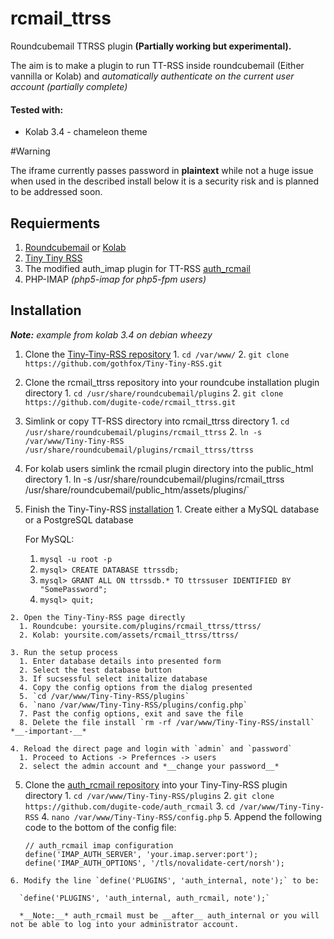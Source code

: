 # rcmail_ttrss
Roundcubemail TTRSS plugin __(Partially working but experimental).__

The aim is to make a plugin to run TT-RSS inside roundcubemail (Either vannilla or Kolab) and *automatically authenticate on the current user account (partially complete)*

#### Tested with:
  * Kolab 3.4 - chameleon theme

#Warning

The iframe currently passes password in __plaintext__ while not a huge issue when used in the described install below it is a security risk and is planned to be addressed soon.

## Requierments
  1. [Roundcubemail](https://github.com/roundcube/roundcubemail) or [Kolab](kolab.org)
  2. [Tiny Tiny RSS](https://github.com/gothfox/Tiny-Tiny-RSS)
  3. The modified auth_imap plugin for TT-RSS [auth_rcmail](https://github.com/dugite-code/auth_rcmail)
  4. PHP-IMAP *(php5-imap for php5-fpm users)*

## Installation

*__Note:__* *example from kolab 3.4 on debian wheezy*

  1. Clone the [Tiny-Tiny-RSS repository](https://github.com/gothfox/Tiny-Tiny-RSS)
    1. `cd /var/www/`
    2. `git clone https://github.com/gothfox/Tiny-Tiny-RSS.git`

  2. Clone the rcmail_ttrss repository into your roundcube installation plugin directory
    1. `cd /usr/share/roundcubemail/plugins`
    2. `git clone https://github.com/dugite-code/rcmail_ttrss.git`

  3. Simlink or copy TT-RSS directory into rcmail_ttrss directory
    1. `cd /usr/share/roundcubemail/plugins/rcmail_ttrss`
    2. `ln -s /var/www/Tiny-Tiny-RSS /usr/share/roundcubemail/plugins/rcmail_ttrss/ttrss`
    
  4. For kolab users simlink the rcmail plugin directory into the public_html directory
    1. ln -s /usr/share/roundcubemail/plugins/rcmail_ttrss /usr/share/roundcubemail/public_htm/assets/plugins/`
  
  4. Finish the Tiny-Tiny-RSS [installation](https://tt-rss.org/redmine/projects/tt-rss/wiki/InstallationNotes)
    1. Create either a MySQL database or a PostgreSQL database
      
      For MySQL:
      
      1. `mysql -u root -p`
      2. `mysql> CREATE DATABASE ttrssdb;`
      3. `mysql> GRANT ALL ON ttrssdb.* TO ttrssuser IDENTIFIED BY "SomePassword";`
      4. `mysql> quit;`
      
    2. Open the Tiny-Tiny-RSS page directly
      1. Roundcube: yoursite.com/plugins/rcmail_ttrss/ttrss/
      2. Kolab: yoursite.com/assets/rcmail_ttrss/ttrss/
    
    3. Run the setup process
      1. Enter database details into presented form
      2. Select the test database button
      3. If sucsessful select initalize database
      4. Copy the config options from the dialog presented
      5. `cd /var/www/Tiny-Tiny-RSS/plugins`
      6. `nano /var/www/Tiny-Tiny-RSS/plugins/config.php`
      7. Past the config options, exit and save the file
      8. Delete the file install `rm -rf /var/www/Tiny-Tiny-RSS/install` *__-important-__*
    
    4. Reload the direct page and login with `admin` and `password`
      1. Proceed to Actions -> Prefernces -> users
      2. select the admin account and *__change your password__*
    
  5. Clone the [auth_rcmail repository](https://github.com/dugite-code/auth_rcmail) into your Tiny-Tiny-RSS plugin directory
    1. `cd /var/www/Tiny-Tiny-RSS/plugins`
    2. `git clone https://github.com/dugite-code/auth_rcmail`
    3. `cd /var/www/Tiny-Tiny-RSS`
    4. `nano /var/www/Tiny-Tiny-RSS/config.php`
    5. Append the following code to the bottom of the config file:
    
        ```   
        // auth_rcmail imap configuration
        define('IMAP_AUTH_SERVER', 'your.imap.server:port');
        define('IMAP_AUTH_OPTIONS', '/tls/novalidate-cert/norsh');
        ```
    6. Modify the line `define('PLUGINS', 'auth_internal, note');` to be:
    
      `define('PLUGINS', 'auth_internal, auth_rcmail, note');`
      
      *__Note:__* auth_rcmail must be __after__ auth_internal or you will not be able to log into your administrator account.
